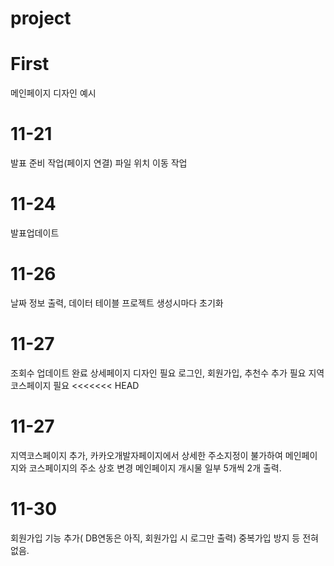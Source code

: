 # project
# First
메인페이지 디자인 예시 

# 11-21
발표 준비 작업(페이지 연결)
파일 위치 이동 작업

# 11-24
발표업데이트

# 11-26 
날짜 정보 출력,
데이터 테이블 프로젝트 생성시마다 초기화

# 11-27
조회수 업데이트 완료
상세페이지 디자인 필요
로그인, 회원가입, 추천수 추가 필요
지역코스페이지 필요
<<<<<<< HEAD

# 11-27
지역코스페이지 추가,
카카오개발자페이지에서 상세한 주소지정이 불가하여 메인페이지와 코스페이지의 주소 상호 변경
메인페이지 개시물 일부 5개씩 2개 출력.

#  11-30
회원가입 기능 추가( DB연동은 아직, 회원가입 시 로그만 출력)
중복가입 방지 등 전혀 없음.
